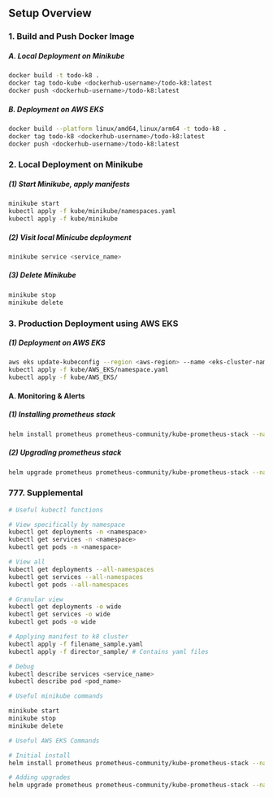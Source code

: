 ## Setup Overview

### 1. Build and Push Docker Image

##### A. Local Deployment on Minikube
```bash
docker build -t todo-k8 .
docker tag todo-kube <dockerhub-username>/todo-k8:latest
docker push <dockerhub-username>/todo-k8:latest
```

##### B. Deployment on AWS EKS
```bash
docker build --platform linux/amd64,linux/arm64 -t todo-k8 .
docker tag todo-k8 <dockerhub-username>/todo-k8:latest
docker push <dockerhub-username>/todo-k8:latest
```

### 2. Local Deployment on Minikube


##### (1) Start Minikube, apply manifests
```bash
minikube start
kubectl apply -f kube/minikube/namespaces.yaml
kubectl apply -f kube/minikube
```

##### (2) Visit local Minicube deployment
```bash
minikube service <service_name>
```
##### (3) Delete Minikube
```bash
minikube stop
minikube delete
```

### 3. Production Deployment using AWS EKS

##### (1) Deployment on AWS EKS
```bash
aws eks update-kubeconfig --region <aws-region> --name <eks-cluster-name>
kubectl apply -f kube/AWS_EKS/namespace.yaml
kubectl apply -f kube/AWS_EKS/
```



#### A. Monitoring & Alerts
##### (1) Installing prometheus stack
```bash
helm install prometheus prometheus-community/kube-prometheus-stack --namespace monitoring
```
##### (2) Upgrading prometheus stack
```bash
helm upgrade prometheus prometheus-community/kube-prometheus-stack --namespace monitoring -f helm/alertmanager-values.yaml
```




### 777. Supplemental

```bash
# Useful kubectl functions

# View specifically by namespace
kubectl get deployments -n <namespace>
kubectl get services -n <namespace>
kubectl get pods -n <namespace>

# View all
kubectl get deployments --all-namespaces
kubectl get services --all-namespaces
kubectl get pods --all-namespaces

# Granular view
kubectl get deployments -o wide
kubectl get services -o wide
kubectl get pods -o wide

# Applying manifest to k8 cluster
kubectl apply -f filename_sample.yaml
kubectl apply -f director_sample/ # Contains yaml files

# Debug
kubectl describe services <service_name>
kubectl describe pod <pod_name>

```


```bash
# Useful minikube commands

minikube start
minikube stop
minikube delete
```

```bash
# Useful AWS EKS Commands

# Initial install
helm install prometheus prometheus-community/kube-prometheus-stack --namespace monitoring

# Adding upgrades
helm upgrade prometheus prometheus-community/kube-prometheus-stack --namespace monitoring -f helm/alertmanager-values.yaml

```